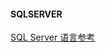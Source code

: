 <h4>SQLSERVER</h4>
<p>
	<a href="https://msdn.microsoft.com/zh-cn/library/dn205322(v=sql.120).aspx" target="_blank"> SQL Server 语言参考</a>
</p>